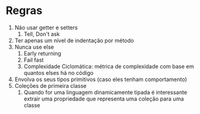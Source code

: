 # Regras

1. Não usar getter e setters
   1.  Tell, Don't ask
2. Ter apenas um nível de indentação por método
3. Nunca use else
   1. Early returning 
   2. Fail fast
   3. Complexidade Ciclomática: métrica de complexidade com base em quantos elses há no código
4. Envolva os seus tipos primitivos (caso eles tenham comportamento)
5. Coleções de primeira classe
   1. Quando for uma linguagem dinamicamente tipada é interessante extrair uma propriedade que representa uma coleção para uma classe 